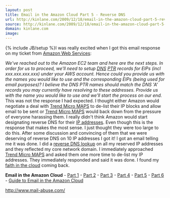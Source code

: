 ```yaml
---
layout: post
title: Email in the Amazon Cloud Part 5 - Reverse DNS
url: http://kinlane.com/2009/12/18/email-in-the-amazon-cloud-part-5-reverse-dns/
source: http://kinlane.com/2009/12/18/email-in-the-amazon-cloud-part-5-reverse-dns/
domain: kinlane.com
image: 
---
```

{% include JB/setup %}I was really excited when I got this email response on my ticket from <a href="http://aws.amazon.com/">Amazon Web Services</a>:
<div class="c1">
     <em>We've reached out to the Amazon EC2 team and here are the next steps. In order for us to proceed, we'll need to setup <a class="zem_slink" title="Domain Name System" rel="wikipedia" href="http://en.wikipedia.org/wiki/Domain_Name_System">DNS</a> <a class="zem_slink" title="NYSE: PTR" rel="stockexchange" href="http://finance.yahoo.com/q?s=PTR">PTR</a> records for EIPs (incl</em> <em>xxx.xxx.xxx.xxx</em><em>) under your AWS account. Hence could you provide us with the names you would like to use and the corresponding EIPs (being used for email purposes)?</em> <em>I believe the DNS PTR names should match the DNS 'A' records you may currently have resolving to these addresses. Provide us with the name you would like to use and we'll start the process on our end.</em>
</div>This was not the response I had expected. I thought either Amazon would negotiate a deal with <a href="http://www.mail-abuse.com/">Trend Micro MAPS</a> to de-list their IP blocks and allow email to be sent or <a href="http://www.mail-abuse.com/">Trend Micro MAPS</a> would back down from the pressure of everyone harassing them. I really didn't think Amazon would start designating reverse DNS for their <a class="zem_slink" title="IP address" rel="wikipedia" href="http://en.wikipedia.org/wiki/IP_address">IP addresses</a>. Even though this is the response that makes the most sense. I just thought they were too large to do this. After some discussion and convincing of them that we were deserving of reverse DNS on 10 IP addresses I got it! I got an email telling me it was done. I did a <a class="zem_slink" title="Reverse DNS lookup" rel="wikipedia" href="http://en.wikipedia.org/wiki/Reverse_DNS_lookup">reverse DNS lookup</a> on all my reserved IP addresses and they reflected my core network domain. I immediately approached <a href="http://www.mail-abuse.com/">Trend Micro MAPS</a> and asked them one more time to de-list my IP addresses. They immediately responded and said it was done. I found my <a href="http://www.kinlane.com/?p=1106">faith in the cloud</a> coming back.
<p class="c2">
     <strong>Email in the Amazon Cloud</strong> - <a href="http://www.kinlane.com/?p=1095">Part 1</a> - <a href="http://www.kinlane.com/?p=1098">Part 2</a> - <a href="http://www.kinlane.com/?p=1100">Part 3</a> - <a href="http://www.kinlane.com/?p=1102">Part 4</a> - <a href="http://www.kinlane.com/?p=1104">Part 5</a> - <a href="http://www.kinlane.com/?p=1106">Part 6</a> - <a href="http://www.kinlane.com/2010/07/email-infrastructure-in-the-amazon-cloud/">Guide to Email in the Amazon Cloud</a>
</p>
<div id="_mcePaste" class="c3">
     <a href="http://www.mail-abuse.com/">http://www.mail-abuse.com/</a>
</div>